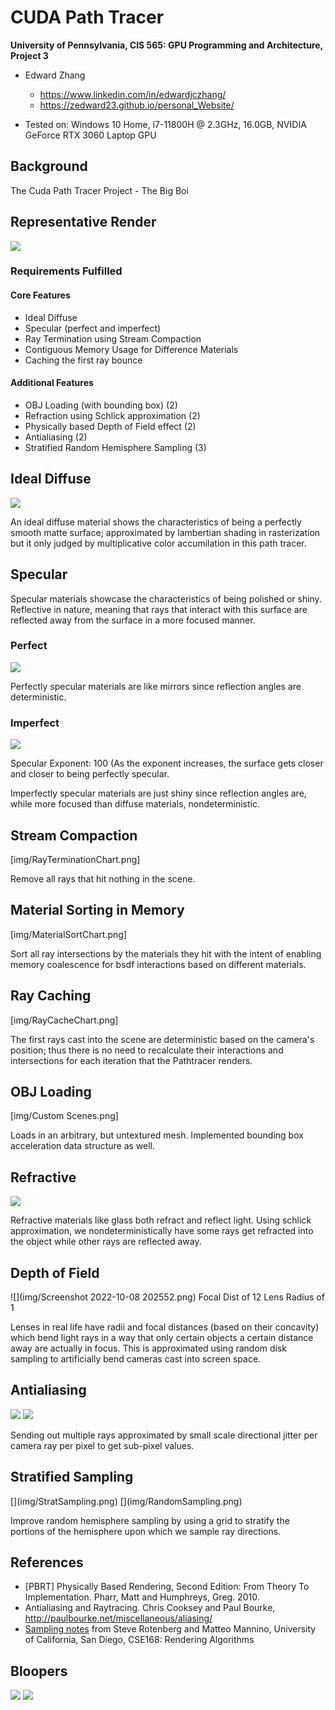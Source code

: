 CUDA Path Tracer
================

**University of Pennsylvania, CIS 565: GPU Programming and Architecture, Project 3**

* Edward Zhang
  * https://www.linkedin.com/in/edwardjczhang/
  * https://zedward23.github.io/personal_Website/
 
* Tested on: Windows 10 Home, i7-11800H @ 2.3GHz, 16.0GB, NVIDIA GeForce RTX 3060 Laptop GPU

## Background
The Cuda Path Tracer Project - The Big Boi

## Representative Render
![](img/amogus.png)

### Requirements Fulfilled
#### Core Features
- Ideal Diffuse
- Specular (perfect and imperfect)
- Ray Termination using Stream Compaction
- Contiguous Memory Usage for Difference Materials
- Caching the first ray bounce
#### Additional Features
- OBJ Loading (with bounding box) (2)
- Refraction using Schlick approximation (2)
- Physically based Depth of Field effect (2)
- Antialiasing (2)
- Stratified Random Hemisphere Sampling (3)

## Ideal Diffuse
![](img/depthOfField.png)

An ideal diffuse material shows the characteristics of being a perfectly smooth matte surface; approximated by lambertian shading in rasterization but it only judged by multiplicative color accumilation in this path tracer.
## Specular
Specular materials showcase the characteristics of being polished or shiny. Reflective in nature, meaning that rays that interact with this surface are reflected away from the surface in a more focused manner.

### Perfect
![](img/BasicDiffuseCornell.png)

Perfectly specular materials are like mirrors since reflection angles are deterministic.
### Imperfect
![](img/imperfspec100ex[.png)

Specular Exponent: 100 (As the exponent increases, the surface gets closer and closer to being perfectly specular.

Imperfectly specular materials are just shiny since reflection angles are, while more focused than diffuse materials, nondeterministic.
## Stream Compaction
\[img/RayTerminationChart.png] 

Remove all rays that hit nothing in the scene.
## Material Sorting in Memory
\[img/MaterialSortChart.png]

Sort all ray intersections by the materials they hit with the intent of enabling memory coalescence for bsdf interactions based on different materials.
## Ray Caching
\[img/RayCacheChart.png]

The first rays cast into the scene are deterministic based on the camera's position; thus there is no need to recalculate their interactions and intersections for each iteration that the Pathtracer renders.
## OBJ Loading
\[img/Custom Scenes.png] 

Loads in an arbitrary, but untextured mesh. Implemented bounding box acceleration data structure as well.
## Refractive
![](img/Transmissive.png)


Refractive materials like glass both refract and reflect light. Using schlick approximation, we nondeterministically have some rays get refracted into the object while other rays are reflected away.
## Depth of Field
![](img/Screenshot 2022-10-08 202552.png)
Focal Dist of 12
Lens Radius of 1

Lenses in real life have radii and focal distances (based on their concavity) which bend light rays in a way that only certain objects a certain distance away are actually in focus. This is approximated using random disk sampling to artificially bend cameras cast into screen space.
## Antialiasing
![](img/AAClose.png)
![](img/withoutAAClose.png)

Sending out multiple rays approximated by small scale directional jitter per camera ray per pixel to get sub-pixel values.
## Stratified Sampling
\[](img/StratSampling.png)
\[](img/RandomSampling.png)

Improve random hemisphere sampling by using a grid to stratify the portions of the hemisphere upon which we sample ray directions.
## References

* [PBRT] Physically Based Rendering, Second Edition: From Theory To Implementation. Pharr, Matt and Humphreys, Greg. 2010.
* Antialiasing and Raytracing. Chris Cooksey and Paul Bourke, http://paulbourke.net/miscellaneous/aliasing/
* [Sampling notes](http://graphics.ucsd.edu/courses/cse168_s14/) from Steve Rotenberg and Matteo Mannino, University of California, San Diego, CSE168: Rendering Algorithms

## Bloopers
![](img/GlassBlooper.png)
![](img/GlassBlooper1.png)
